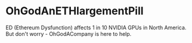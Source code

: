 # OhGodAnETHlargementPill
ED (Ethereum Dysfunction) affects 1 in 10 NVIDIA GPUs in North America. But don't worry - OhGodACompany is here to help.
